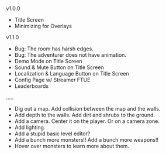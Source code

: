 v1.0.0
- Title Screen
- Minimizing for Overlays

v1.1.0
- Bug: The room has harsh edges.
- Bug: The adventurer does not have animation.
- Demo Mode on Title Screen
- Sound & Mute Button on Title Screen
- Localization & Language Button on Title Screen
- Config Page w/ Streamer FTUE
- Leaderboards

.....

- Dig out a map. Add collision between the map and the walls.
- Add depth to the walls. Add dirt and shrubs to the ground.
- Add a camera. Center it on the player. Or on a camera zone.
- Add lighting.
- Add a stupid basic level editor?
- Add a bunch more monsters!! Add a bunch more weapons!!
- Hover over monsters to learn more about them.
